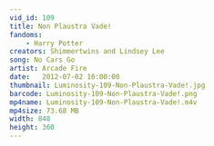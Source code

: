 ```yaml
---
vid_id: 109
title: Non Plaustra Vade!
fandoms:
    - Harry Potter
creators: Shimmertwins and Lindsey Lee
song: No Cars Go
artist: Arcade Fire
date:   2012-07-02 10:00:00
thumbnail: Luminosity-109-Non-Plaustra-Vade!.jpg
barcode: Luminosity-109-Non-Plaustra-Vade!.png
mp4name: Luminosity-109-Non-Plaustra-Vade!.m4v
mp4size: 73.68 MB
width: 848
height: 360
---
```



  